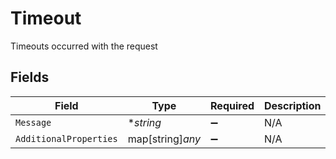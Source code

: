 # Timeout

Timeouts occurred with the request


## Fields

| Field                  | Type                   | Required               | Description            |
| ---------------------- | ---------------------- | ---------------------- | ---------------------- |
| `Message`              | **string*              | :heavy_minus_sign:     | N/A                    |
| `AdditionalProperties` | map[string]*any*       | :heavy_minus_sign:     | N/A                    |